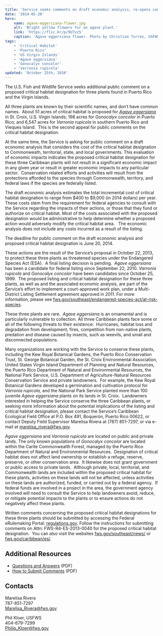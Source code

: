 ```yaml
---
title: 'Service seeks comments on draft economic analysis, re-opens comment period on proposal to designate Critical Habitat for three Caribbean plants'
date: '2014-05-20'
hero:
    name: agave-eggersiana-flower.jpg
    alt: 'Bright yellow flowers for an agave plant.'
    link: 'https://flic.kr/p/9U7vzS'
    caption: 'Agave eggersiana flower. Photo by Christian Torres, USFWS.'
tags:
    - 'Critical Habitat'
    - 'Puerto Rico'
    - 'US Virgin Islands'
    - 'Agave eggersiana'
    - 'Gonocalyx concolor'
    - 'Varronia rupicola'
updated: 'October 25th, 2016'
---
```


The U.S. Fish and Wildlife Service seeks additional public comment on a proposed critical habitat designation for three plants found in Puerto Rico and the Virgin Islands.

All three plants are known by their scientific names, and don’t have common names.  About 51 acres of critical habitat is proposed for [_Agave eggersiana_](https://www.fws.gov/caribbean/es/Agave-eggersiana.html) in St. Croix, U.S. Virgin Islands; 198 acres for _Gonocalyx concolor_ in Puerto Rico; and 6,547 acres for _Varronia rupicola_ in southern Puerto Rico and Vieques Island.  This is the second appeal for public comments on the critical habitat designation.

At the same time, the Service is asking for public comment on a draft economic analysis that considers the cost of the critical habitat designation to Commonweath, territorial, state, and local governments. This evaluation of economic impacts indicates the proposed critical habitat designation for these three Caribbean plants will not result in a significant economic impact in any given year or result in greater economic impacts to any particular sector.  Conservation related efforts and activities will result from the protections afforded to the species through Commonwealth, territory, and federal laws if the species are federally listed.

The draft economic analysis estimates the total incremental cost of critical habitat designation to range from $400 to $9,000 (in 2014 dollars) per year.  These costs stem from the requirement for federal agencies to consult with the Service regarding the impacts of their actions, or those that they fund or authorize on critical habitat. Most of the costs associated with the proposed designation would be administrative to help determine whether a proposed action would adversely modify the critical habitat area.   The economic analysis does not include any costs incurred as a result of the listing.

The deadline for public comment on the draft economic analysis and proposed critical habitat designation is June 20, 2014.

These actions are the result of the Service’s proposal in October 22, 2013, to protect these three plants as threatened species under the Endangered Species Act (ESA).  A final listing decision is pending.  _Agave eggersiana_ has been a candidate for federal listing since September 22, 2010\. _Varronia_ _rupicola_ and _Gonocalyx concolor_ have been candidates since October 25, 1999.  The proposed listing and critical habitat designation for these three plants, as well as and the associated economic analysis, are part of the Service’s effort to implement a court-approved work plan, under a Multi-District Listing Settlement agreement approved in 2011. For more information, please see [fws.gov/southeast/endangered-species-act/at-risk-species](http://www.fws.gov/southeast/endangered-species-act/at-risk-species/).

These three plants are rare.  _Agave eggersiana_ is an ornamental and is particularly vulnerable to collection. All three Caribbean plants face some or all of the following threats to their existence:  Hurricanes, habitat loss and degradation from development; fires, competition from non-native plants, predation and disease caused by insects, such as weevils, and small and disconnected populations.

Many organizations are working with the Service to conserve these plants, including the Kew Royal Botanical Gardens, the Puerto Rico Conservation Trust, St. George Botanical Garden, the St. Croix Environmental Association, United States Virgin Island Department of Planning and Natural Resources, the Puerto Rico Department of Natural and Environmental Resources, the National Park Service, U.S. Department of Agriculture-Natural Resources Conservation Service and private landowners.  For example, the Kew Royal Botanical Gardens developed a germination and cultivation protocol for _Varronia_ _rupicola,_ and the National Park Service planted more than 100 juvenile _Agave eggersiana_ plants on its lands in St. Croix.  Landowners interested in helping the Service conserve the three Caribbean plants, or seeking more information about the potential implications of the listing and critical habitat designation, please contact the Service’s Caribbean Ecological Field Office at P.O. Box 491, Boquerón, Puerto Rico 00622, or contact Deputy Field Supervisor Marelisa Rivera at (787) 851-7297, or via e-mail at [marelisa_rivera@fws.gov](mailto:marelisa_rivera@fws.gov?subject=3%20Caribbean%20Plants).

_Agave eggersiana_ and _Varronia rupicola_ are located on public and private lands. The only known populations of _Gonocalyx concolor_ are located within the Carite Commonwealth Forest, managed by the Puerto Rico Department of Natural and Environmental Resources.  Designation of critical habitat does not affect land ownership or establish a refuge, reserve, preserve, or other conservation area.  It likewise does not grant government or public access to private lands.  Although private, local, territorial, and Commonwealth lands are included within the proposed critical habitat for these plants, activities on these lands will not be affected, unless activities on these lands are authorized, funded, or carried out by a federal agency.  If federal funds are involved in a project in the area, the government agency involved will need to consult the Service to help landowners avoid, reduce, or mitigate potential impacts to the plants or to ensure actions do not negatively affect these plants. 

Written comments concerning the proposed critical habitat designations for these three plants should be submitted by accessing the Federal eRulemaking Portal: [regulations.gov](https://www.regulations.gov). Follow the instructions for submitting comments on Attn: FWS-R4-ES-2013-0040 for the proposed critical habitat designation.  You can also visit the websites [fws.gov/southeast/news/](https://www.fws.gov/southeast/news/) or [fws.gov/caribbean/es/](https://www.fws.gov/caribbean/es/).

## Additional Resources

 - [Questions and Answers](https://www.fws.gov/southeast/news/2014/3-Caribbean-plants_Q&A.pdf) (PDF)
 - [How to Submit Comments](https://www.fws.gov/southeast/news/2014/Comment_Instructions_3_Caribbean_Plants.pdf) (PDF)

## Contacts

Marelisa Rivera  
787-851-7297  
Marelisa_Rivera@fws.gov

Phil Kloer, USFWS  
404-679-7299  
[Philip_Kloer@fws.gov](mailto:Philip_Kloer@fws.gov)
